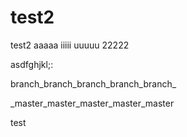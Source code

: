 # test2
test2
aaaaa
iiiii
uuuuu
22222

asdfghjkl;:

branch_branch_branch_branch_branch_

_master_master_master_master_master

test
